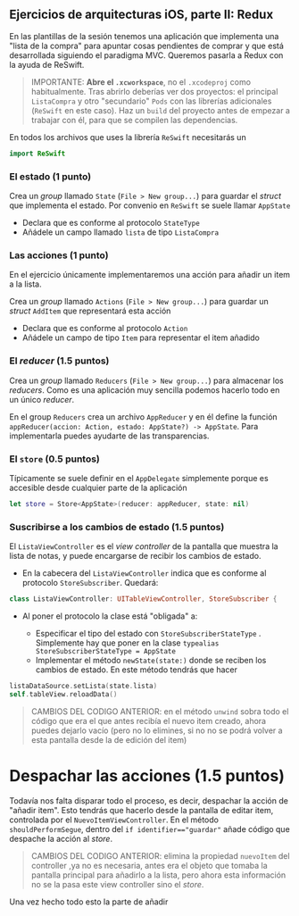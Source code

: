 ## Ejercicios de arquitecturas iOS, parte II: Redux

En las plantillas de la sesión tenemos una aplicación que implementa una "lista de la compra" para apuntar cosas pendientes de comprar y que está desarrollada siguiendo el paradigma MVC. Queremos pasarla a Redux con la ayuda de ReSwift.

> IMPORTANTE: **Abre el `.xcworkspace`**, no el `.xcodeproj` como habitualmente. Tras abrirlo deberías ver dos proyectos: el principal `ListaCompra` y otro "secundario" `Pods` con las librerías adicionales (`ReSwift` en este caso). Haz un `build` del proyecto antes de empezar a trabajar con él, para que se compilen las dependencias.

En todos los archivos que uses la librería `ReSwift` necesitarás un 

```swift
import ReSwift
```

### El estado (1 punto)

Crea un *group* llamado `State` (`File > New group...`) para guardar el *struct* que implementa el estado. Por convenio en `ReSwift` se suele llamar `AppState`
  - Declara que es conforme al protocolo `StateType`
  - Añádele un campo llamado `lista` de tipo `ListaCompra`

### Las acciones (1 punto)

En el ejercicio únicamente implementaremos una acción para añadir un item a la lista.

Crea un *group* llamado `Actions` (`File > New group...`) para guardar un *struct* `AddItem` que representará esta acción
 
  - Declara que es conforme al protocolo `Action`
  - Añádele un campo de tipo `Item` para representar el item añadido 

### El *reducer* (1.5 puntos)

Crea un *group* llamado `Reducers` (`File > New group...`) para almacenar los *reducers*. Como es una aplicación muy sencilla podemos hacerlo todo en un único *reducer*. 

En el group `Reducers` crea un archivo `AppReducer` y en él define la función `appReducer(accion: Action, estado: AppState?) -> AppState`. Para implementarla puedes ayudarte de las transparencias.

### El `store` (0.5 puntos)

Típicamente se suele definir en el `AppDelegate` simplemente porque es accesible desde cualquier parte de la aplicación

```swift
let store = Store<AppState>(reducer: appReducer, state: nil)
```

### Suscribirse a los cambios de estado (1.5 puntos)

El `ListaViewController` es el *view controller* de la pantalla que muestra la lista de notas, y puede encargarse de recibir los cambios de estado.

- En la cabecera del `ListaViewController` indica que es conforme al protocolo `StoreSubscriber`. Quedará:

```swift
class ListaViewController: UITableViewController, StoreSubscriber {
```

- Al poner el protocolo la clase está "obligada" a:

  + Especificar el tipo del estado con `StoreSubscriberStateType` . Simplemente hay que poner en la clase `typealias StoreSubscriberStateType = AppState`
  + Implementar el método `newState(state:)` donde se reciben los cambios de estado. En este método tendrás que hacer

```swift
listaDataSource.setLista(state.lista)
self.tableView.reloadData()
```

> CAMBIOS DEL CODIGO ANTERIOR: en el método `unwind` sobra todo el código que era el que antes recibía el nuevo item creado, ahora puedes dejarlo vacío (pero no lo elimines, si no no se podrá volver a esta pantalla desde la de edición del item)

# Despachar las acciones (1.5 puntos)

Todavía nos falta disparar todo el proceso, es decir, despachar la acción de "añadir item". Esto tendrás que hacerlo desde la pantalla de editar item, controlada por el `NuevoItemViewController`. En el método `shouldPerformSegue`, dentro del `if identifier=="guardar"` añade código que despache la acción al *store*. 

> CAMBIOS DEL CODIGO ANTERIOR: elimina la propiedad `nuevoItem` del controller ,ya no es necesaria, antes era el objeto que tomaba la pantalla principal para añadirlo a la lista, pero ahora esta información no se la pasa este view controller sino el *store*.

Una vez hecho todo esto la parte de añadir